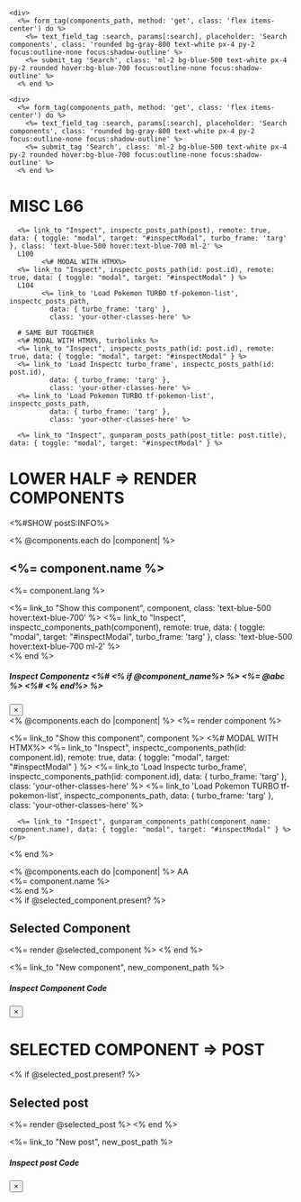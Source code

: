     <div>
      <%= form_tag(components_path, method: 'get', class: 'flex items-center') do %>
        <%= text_field_tag :search, params[:search], placeholder: 'Search components', class: 'rounded bg-gray-800 text-white px-4 py-2 focus:outline-none focus:shadow-outline' %>
        <%= submit_tag 'Search', class: 'ml-2 bg-blue-500 text-white px-4 py-2 rounded hover:bg-blue-700 focus:outline-none focus:shadow-outline' %>
      <% end %>

    <div>
      <%= form_tag(components_path, method: 'get', class: 'flex items-center') do %>
        <%= text_field_tag :search, params[:search], placeholder: 'Search components', class: 'rounded bg-gray-800 text-white px-4 py-2 focus:outline-none focus:shadow-outline' %>
        <%= submit_tag 'Search', class: 'ml-2 bg-blue-500 text-white px-4 py-2 rounded hover:bg-blue-700 focus:outline-none focus:shadow-outline' %>
      <% end %>


# MISC L66
      <%= link_to "Inspect", inspectc_posts_path(post), remote: true, data: { toggle: "modal", target: "#inspectModal", turbo_frame: 'targ' }, class: 'text-blue-500 hover:text-blue-700 ml-2' %>
      L100
            <%# MODAL WITH HTMX%>
      <%= link_to "Inspect", inspectc_posts_path(id: post.id), remote: true, data: { toggle: "modal", target: "#inspectModal" } %>
      L104
            <%= link_to 'Load Pokemon TURBO tf-pokemon-list', inspectc_posts_path, 
              data: { turbo_frame: 'targ' }, 
              class: 'your-other-classes-here' %>

      # SAME BUT TOGETHER
      <%# MODAL WITH HTMX%, turbolinks %>
      <%= link_to "Inspect", inspectc_posts_path(id: post.id), remote: true, data: { toggle: "modal", target: "#inspectModal" } %>
      <%= link_to 'Load Inspectc turbo_frame', inspectc_posts_path(id: post.id),
              data: { turbo_frame: 'targ' }, 
              class: 'your-other-classes-here' %>
      <%= link_to 'Load Pokemon TURBO tf-pokemon-list', inspectc_posts_path, 
              data: { turbo_frame: 'targ' }, 
              class: 'your-other-classes-here' %>

      <%= link_to "Inspect", gunparam_posts_path(post_title: post.title), data: { toggle: "modal", target: "#inspectModal" } %>


# LOWER HALF => RENDER COMPONENTS

<!-- app/views/index.html.erb -->
<%#SHOW postS:INFO%>
<div class="grid grid-cols-1 md:grid-cols-3 gap-4">
  <% @components.each do |component| %>
    <div class="bg-white rounded-lg shadow-md p-6">
      <!-- Your component content goes here -->
      <h2 class="text-lg font-bold mb-2"><%= component.name %></h2>
      <p class="text-gray-600 mb-4"><%= component.lang %></p>
      <%= link_to "Show this component", component, class: 'text-blue-500 hover:text-blue-700' %>
      <%= link_to "Inspect", inspectc_components_path(component), remote: true, data: { toggle: "modal", target: "#inspectModal", turbo_frame: 'targ' }, class: 'text-blue-500 hover:text-blue-700 ml-2' %>
    </div>
  <% end %>
</div>

<!-- Add this modal at the end of your HTML body -->
<div class="modal fade" id="inspectModal" tabindex="-1" role="dialog" aria-labelledby="inspectModalLabel" aria-hidden="true">
  <div class="modal-dialog" role="document">
    <div class="modal-content">
      <div class="modal-header">
        <h5 class="modal-title" id="inspectModalLabel">Inspect Componentz 
        <%# <% if @component_name%> %>
          <%= @abc %> 
  <%#       <% end%> %> </h5>
        <button type="button" class="close" data-dismiss="modal" aria-label="Close">
          <span aria-hidden="true">&times;</span>
        </button>
      </div>
      <div class="modal-body" id="inspectModalBody">
        <!-- Content will be dynamically loaded here via AJAX -->
      </div>
    </div>
  </div>
</div>




<div id="components">
  <% @components.each do |component| %>
    <%= render component %>
    <p>
      <%= link_to "Show this component", component %>
      <%# MODAL WITH HTMX%>
      <%= link_to "Inspect", inspectc_components_path(id: component.id), remote: true, data: { toggle: "modal", target: "#inspectModal" } %>
      <%= link_to 'Load Inspectc turbo_frame', inspectc_components_path(id: component.id),
              data: { turbo_frame: 'targ' }, 
              class: 'your-other-classes-here' %>
      <%= link_to 'Load Pokemon TURBO tf-pokemon-list', inspectc_components_path, 
              data: { turbo_frame: 'targ' }, 
              class: 'your-other-classes-here' %>

      <%= link_to "Inspect", gunparam_components_path(component_name: component.name), data: { toggle: "modal", target: "#inspectModal" } %>
    </p>
  <% end %>
</div>

<div id="replaceme"></div>
<div id="color-circles">
  <% @components.each do |component| %>
  AA
    <div class="color-circle" hx-get="/components/<%= component.id %>" hx-swap="innerHTML" hx-target="#replaceme">
      <!-- Display your color circles here -->
      <%= component.name %>
    </div>
  <% end %>
</div>

<div id="selected-color-name">
  <!-- This div will be updated with the selected color's name -->
</div>

<div id="targ">

</div>

<!-- Selected Component Section -->
<div id="selected-component">
  <% if @selected_component.present? %>
    <h2>Selected Component</h2>
    <%= render @selected_component %>
  <% end %>
</div>

<%= link_to "New component", new_component_path %>

<!-- Add this modal at the end of your HTML body -->
<div class="modal fade" id="inspectModal" tabindex="-1" role="dialog" aria-labelledby="inspectModalLabel" aria-hidden="true">
  <div class="modal-dialog" role="document">
    <div class="modal-content">
      <div class="modal-header">
        <h5 class="modal-title" id="inspectModalLabel">Inspect Component Code</h5>
        <button type="button" class="close" data-dismiss="modal" aria-label="Close">
          <span aria-hidden="true">&times;</span>
        </button>
      </div>
      <div class="modal-body" id="inspectModalBody">
        <!-- Content will be dynamically loaded here via AJAX -->
      </div>
    </div>
  </div>
</div>





# SELECTED COMPONENT => POST

<!-- Selected post Section -->
<div id="selected-post">
  <% if @selected_post.present? %>
    <h2>Selected post</h2>
    <%= render @selected_post %>
  <% end %>
</div>

<%= link_to "New post", new_post_path %>

<!-- Add this modal at the end of your HTML body -->
<div class="modal fade" id="inspectModal" tabindex="-1" role="dialog" aria-labelledby="inspectModalLabel" aria-hidden="true">
  <div class="modal-dialog" role="document">
    <div class="modal-content">
      <div class="modal-header">
        <h5 class="modal-title" id="inspectModalLabel">Inspect post Code</h5>
        <button type="button" class="close" data-dismiss="modal" aria-label="Close">
          <span aria-hidden="true">&times;</span>
        </button>
      </div>
      <div class="modal-body" id="inspectModalBody">
        <!-- Content will be dynamically loaded here via AJAX -->
      </div>
    </div>
  </div>
</div>
